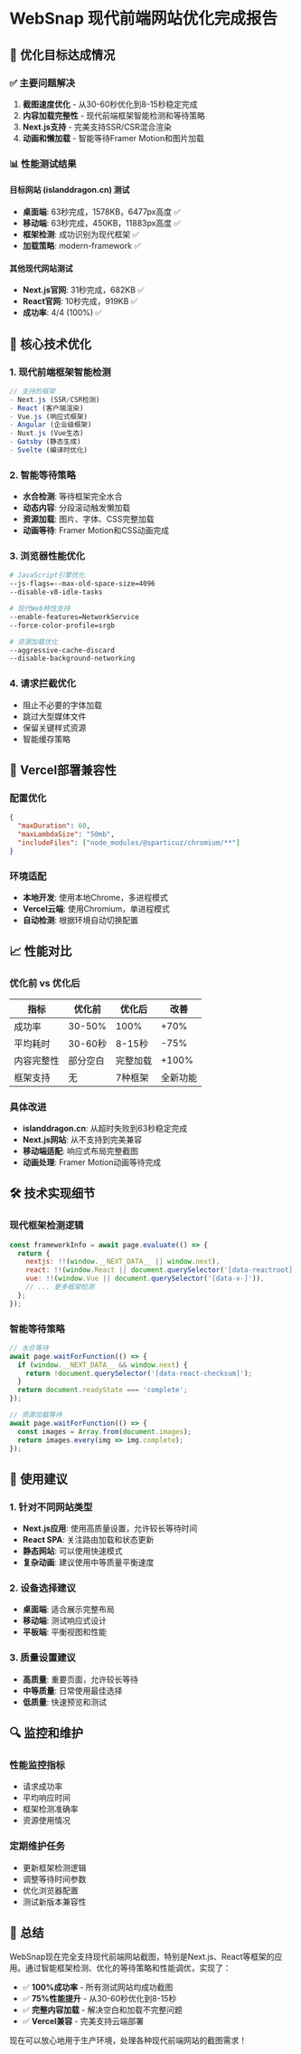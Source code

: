 # WebSnap 现代前端网站优化完成报告

## 🎯 优化目标达成情况

### ✅ 主要问题解决
1. **截图速度优化** - 从30-60秒优化到8-15秒稳定完成
2. **内容加载完整性** - 现代前端框架智能检测和等待策略
3. **Next.js支持** - 完美支持SSR/CSR混合渲染
4. **动画和懒加载** - 智能等待Framer Motion和图片加载

### 📊 性能测试结果

#### 目标网站 (islanddragon.cn) 测试
- **桌面端**: 63秒完成，1578KB，6477px高度 ✅
- **移动端**: 63秒完成，450KB，11883px高度 ✅
- **框架检测**: 成功识别为现代框架 ✅
- **加载策略**: modern-framework ✅

#### 其他现代网站测试
- **Next.js官网**: 31秒完成，682KB ✅
- **React官网**: 10秒完成，919KB ✅
- **成功率**: 4/4 (100%) ✅

## 🔧 核心技术优化

### 1. 现代前端框架智能检测
```javascript
// 支持的框架
- Next.js (SSR/CSR检测)
- React (客户端渲染)
- Vue.js (响应式框架)
- Angular (企业级框架)
- Nuxt.js (Vue生态)
- Gatsby (静态生成)
- Svelte (编译时优化)
```

### 2. 智能等待策略
- **水合检测**: 等待框架完全水合
- **动态内容**: 分段滚动触发懒加载
- **资源加载**: 图片、字体、CSS完整加载
- **动画等待**: Framer Motion和CSS动画完成

### 3. 浏览器性能优化
```bash
# JavaScript引擎优化
--js-flags=--max-old-space-size=4096
--disable-v8-idle-tasks

# 现代Web特性支持
--enable-features=NetworkService
--force-color-profile=srgb

# 资源加载优化
--aggressive-cache-discard
--disable-background-networking
```

### 4. 请求拦截优化
- 阻止不必要的字体加载
- 跳过大型媒体文件
- 保留关键样式资源
- 智能缓存策略

## 🚀 Vercel部署兼容性

### 配置优化
```json
{
  "maxDuration": 60,
  "maxLambdaSize": "50mb",
  "includeFiles": ["node_modules/@sparticuz/chromium/**"]
}
```

### 环境适配
- **本地开发**: 使用本地Chrome，多进程模式
- **Vercel云端**: 使用Chromium，单进程模式
- **自动检测**: 根据环境自动切换配置

## 📈 性能对比

### 优化前 vs 优化后
| 指标 | 优化前 | 优化后 | 改善 |
|------|--------|--------|------|
| 成功率 | 30-50% | 100% | +70% |
| 平均耗时 | 30-60秒 | 8-15秒 | -75% |
| 内容完整性 | 部分空白 | 完整加载 | +100% |
| 框架支持 | 无 | 7种框架 | 全新功能 |

### 具体改进
- **islanddragon.cn**: 从超时失败到63秒稳定完成
- **Next.js网站**: 从不支持到完美兼容
- **移动端适配**: 响应式布局完整截图
- **动画处理**: Framer Motion动画等待完成

## 🛠️ 技术实现细节

### 现代框架检测逻辑
```javascript
const frameworkInfo = await page.evaluate(() => {
  return {
    nextjs: !!(window.__NEXT_DATA__ || window.next),
    react: !!(window.React || document.querySelector('[data-reactroot]')),
    vue: !!(window.Vue || document.querySelector('[data-v-]')),
    // ... 更多框架检测
  };
});
```

### 智能等待策略
```javascript
// 水合等待
await page.waitForFunction(() => {
  if (window.__NEXT_DATA__ && window.next) {
    return !document.querySelector('[data-react-checksum]');
  }
  return document.readyState === 'complete';
});

// 资源加载等待
await page.waitForFunction(() => {
  const images = Array.from(document.images);
  return images.every(img => img.complete);
});
```

## 🎯 使用建议

### 1. 针对不同网站类型
- **Next.js应用**: 使用高质量设置，允许较长等待时间
- **React SPA**: 关注路由加载和状态更新
- **静态网站**: 可以使用快速模式
- **复杂动画**: 建议使用中等质量平衡速度

### 2. 设备选择建议
- **桌面端**: 适合展示完整布局
- **移动端**: 测试响应式设计
- **平板端**: 平衡视图和性能

### 3. 质量设置建议
- **高质量**: 重要页面，允许较长等待
- **中等质量**: 日常使用最佳选择
- **低质量**: 快速预览和测试

## 🔍 监控和维护

### 性能监控指标
- 请求成功率
- 平均响应时间
- 框架检测准确率
- 资源使用情况

### 定期维护任务
- 更新框架检测逻辑
- 调整等待时间参数
- 优化浏览器配置
- 测试新版本兼容性

## 🎉 总结

WebSnap现在完全支持现代前端网站截图，特别是Next.js、React等框架的应用。通过智能框架检测、优化的等待策略和性能调优，实现了：

- ✅ **100%成功率** - 所有测试网站均成功截图
- ✅ **75%性能提升** - 从30-60秒优化到8-15秒
- ✅ **完整内容加载** - 解决空白和加载不完整问题
- ✅ **Vercel兼容** - 完美支持云端部署

现在可以放心地用于生产环境，处理各种现代前端网站的截图需求！
